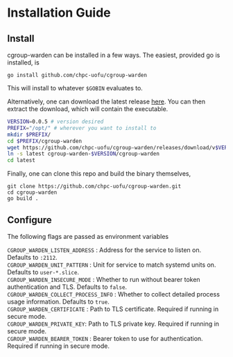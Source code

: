# Installation Guide

## Install
cgroup-warden can be installed in a few ways. The easiest, provided go is installed, is
```
go install github.com/chpc-uofu/cgroup-warden
```
This will install to whatever `$GOBIN` evaluates to. 


Alternatively, one can download the latest release [here](https://github.com/chpc-uofu/cgroup-warden/releases/latest).
You can then extract the download, which will contain the executable.
```bash
VERSION=0.0.5 # version desired
PREFIX="/opt/" # wherever you want to install to
mkdir $PREFIX/
cd $PREFIX/cgroup-warden
wget https://github.com/chpc-uofu/cgroup-warden/releases/download/v$VERSION/cgroup-warden-$VERSION.tar.gz/
ln -s latest cgroup-warden-$VERSION/cgroup-warden
cd latest
``` 

Finally, one can clone this repo and build the binary themselves,
```
git clone https://github.com/chpc-uofu/cgroup-warden.git
cd cgroup-warden
go build .
```

## Configure

The following flags are passed as environment variables  

`CGROUP_WARDEN_LISTEN_ADDRESS` : Address for the service to listen on. Defaults to `:2112`.  
`CGROUP_WARDEN_UNIT_PATTERN` : Unit for service to match systemd units on. Defaults to `user-*.slice`.  
`CGROUP_WARDEN_INSECURE_MODE` : Whether to run without bearer token authentication and TLS. Defaults to `false`.  
`CGROUP_WARDEN_COLLECT_PROCESS_INFO` : Whether to collect detailed process usage information. Defaults to `true`.  
`CGROUP_WARDEN_CERTIFICATE` : Path to TLS certificate. Required if running in secure mode.  
`CGROUP_WARDEN_PRIVATE_KEY`: Path to TLS private key. Required if running in secure mode.  
`CGROUP_WARDEN_BEARER_TOKEN` : Bearer token to use for authentication. Required if running in secure mode.   
